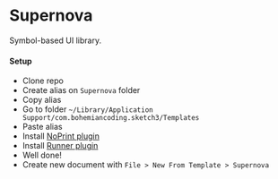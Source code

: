 # Supernova
Symbol-based UI library. 

#### Setup
<ul>
<li>Clone repo</li>
<li>Create alias on <code>Supernova</code> folder</li>
<li>Copy alias</li>
<li>Go to folder <code>~/Library/Application Support/com.bohemiancoding.sketch3/Templates</code></li>
<li>Paste alias
<li>Install <a href="https://github.com/sudilkovsky/Toggle-NoPrint-Visibility-Sketch-Plugin/">NoPrint plugin</a></li>
<li>Install <a href="http://sketchrunner.com">Runner plugin</a></li>
<li>Well done!
<li>Create new document with <code>File > New From Template > Supernova</code>
</ul>

